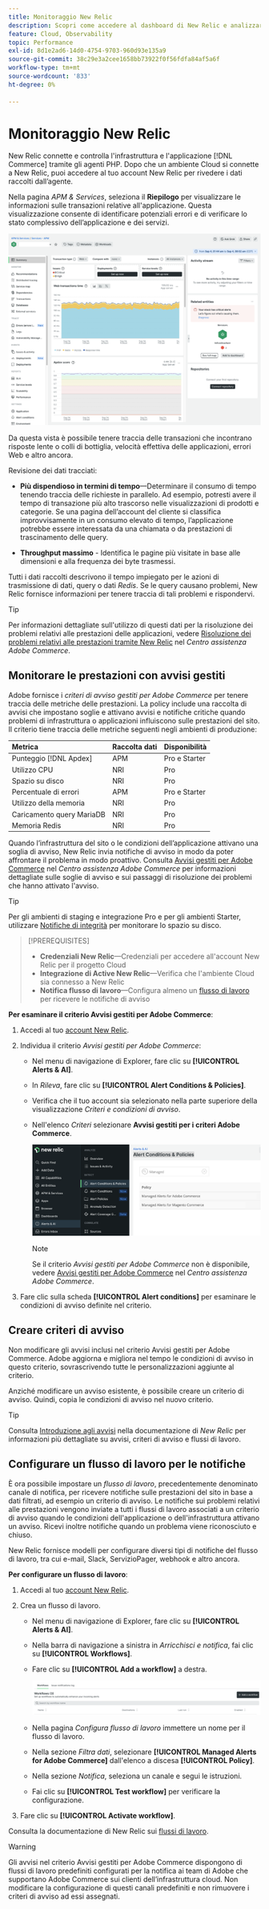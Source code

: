 ```yaml
---
title: Monitoraggio New Relic
description: Scopri come accedere al dashboard di New Relic e analizzare i dati del progetto di infrastruttura cloud di Adobe Commerce.
feature: Cloud, Observability
topic: Performance
exl-id: 8d1e2ad6-14d0-4754-9703-960d93e135a9
source-git-commit: 38c29e3a2cee1658bb73922f0f56fdfa84af5a6f
workflow-type: tm+mt
source-wordcount: '833'
ht-degree: 0%

---
```


# Monitoraggio New Relic

New Relic connette e controlla l&#39;infrastruttura e l&#39;applicazione [!DNL Commerce] tramite gli agenti PHP. Dopo che un ambiente Cloud si connette a New Relic, puoi accedere al tuo account New Relic per rivedere i dati raccolti dall’agente.

Nella pagina _APM &amp; Services_, seleziona il **Riepilogo** per visualizzare le informazioni sulle transazioni relative all&#39;applicazione. Questa visualizzazione consente di identificare potenziali errori e di verificare lo stato complessivo dell’applicazione e dei servizi.

![Panoramica di Cloud Project New Relic](../../assets/new-relic/dashboard.png)

Da questa vista è possibile tenere traccia delle transazioni che incontrano risposte lente o colli di bottiglia, velocità effettiva delle applicazioni, errori Web e altro ancora.

Revisione dei dati tracciati:

- **Più dispendioso in termini di tempo**—Determinare il consumo di tempo tenendo traccia delle richieste in parallelo. Ad esempio, potresti avere il tempo di transazione più alto trascorso nelle visualizzazioni di prodotti e categorie. Se una pagina dell’account del cliente si classifica improvvisamente in un consumo elevato di tempo, l’applicazione potrebbe essere interessata da una chiamata o da prestazioni di trascinamento delle query.

- **Throughput massimo** - Identifica le pagine più visitate in base alle dimensioni e alla frequenza dei byte trasmessi.

Tutti i dati raccolti descrivono il tempo impiegato per le azioni di trasmissione di dati, query o dati _Redis_. Se le query causano problemi, New Relic fornisce informazioni per tenere traccia di tali problemi e rispondervi.

>[!TIP]
>
>Per informazioni dettagliate sull&#39;utilizzo di questi dati per la risoluzione dei problemi relativi alle prestazioni delle applicazioni, vedere [Risoluzione dei problemi relativi alle prestazioni tramite New Relic](https://experienceleague.adobe.com/docs/commerce-knowledge-base/kb/troubleshooting/miscellaneous/troubleshoot-performance-using-new-relic-on-magento-commerce.html) nel _Centro assistenza Adobe Commerce_.

## Monitorare le prestazioni con avvisi gestiti

Adobe fornisce i _criteri di avviso gestiti per Adobe Commerce_ per tenere traccia delle metriche delle prestazioni. La policy include una raccolta di avvisi che impostano soglie e attivano avvisi e notifiche critiche quando problemi di infrastruttura o applicazioni influiscono sulle prestazioni del sito. Il criterio tiene traccia delle metriche seguenti negli ambienti di produzione:

| Metrica | Raccolta dati | Disponibilità |
|:-------------------|:----------------|:----------------|
| Punteggio [!DNL Apdex] | APM | Pro e Starter |
| Utilizzo CPU | NRI | Pro |
| Spazio su disco | NRI | Pro |
| Percentuale di errori | APM | Pro e Starter |
| Utilizzo della memoria | NRI | Pro |
| Caricamento query MariaDB | NRI | Pro |
| Memoria Redis | NRI | Pro |

Quando l’infrastruttura del sito o le condizioni dell’applicazione attivano una soglia di avviso, New Relic invia notifiche di avviso in modo da poter affrontare il problema in modo proattivo. Consulta [Avvisi gestiti per Adobe Commerce](https://experienceleague.adobe.com/docs/commerce-knowledge-base/kb/support-tools/managed-alerts/managed-alerts-for-magento-commerce.html) nel _Centro assistenza Adobe Commerce_ per informazioni dettagliate sulle soglie di avviso e sui passaggi di risoluzione dei problemi che hanno attivato l&#39;avviso.

>[!TIP]
>
>Per gli ambienti di staging e integrazione Pro e per gli ambienti Starter, utilizzare [Notifiche di integrità](../integrations/health-notifications.md) per monitorare lo spazio su disco.

>[!PREREQUISITES]
>
>- **Credenziali New Relic**—Credenziali per accedere all&#39;account New Relic per il progetto Cloud
>- **Integrazione di Active New Relic**—Verifica che l&#39;ambiente Cloud sia connesso a New Relic
>- **Notifica flusso di lavoro**—Configura almeno un [flusso di lavoro](#set-up-a-workflow-for-notifications) per ricevere le notifiche di avviso

**Per esaminare il criterio Avvisi gestiti per Adobe Commerce**:

1. Accedi al tuo [account New Relic](https://login.newrelic.com/login).

1. Individua il criterio _Avvisi gestiti per Adobe Commerce_:

   - Nel menu di navigazione di Explorer, fare clic su **[!UICONTROL Alerts & AI]**.

   - In _Rileva_, fare clic su **[!UICONTROL Alert Conditions & Policies]**.

   - Verifica che il tuo account sia selezionato nella parte superiore della visualizzazione _Criteri e condizioni di avviso_.

   - Nell&#39;elenco _Criteri_ selezionare **Avvisi gestiti per i criteri Adobe Commerce**.

     ![Criteri di avviso generati](../../assets/new-relic/managed-alerts-policy.png)

     >[!NOTE]
     >
     >Se il criterio _Avvisi gestiti per Adobe Commerce_ non è disponibile, vedere [Avvisi gestiti per Adobe Commerce](https://experienceleague.adobe.com/docs/commerce-knowledge-base/kb/support-tools/managed-alerts/managed-alerts-for-magento-commerce.html) nel _Centro assistenza Adobe Commerce_.

1. Fare clic sulla scheda **[!UICONTROL Alert conditions]** per esaminare le condizioni di avviso definite nel criterio.

## Creare criteri di avviso

Non modificare gli avvisi inclusi nel criterio Avvisi gestiti per Adobe Commerce. Adobe aggiorna e migliora nel tempo le condizioni di avviso in questo criterio, sovrascrivendo tutte le personalizzazioni aggiunte al criterio.

Anziché modificare un avviso esistente, è possibile creare un criterio di avviso. Quindi, copia le condizioni di avviso nel nuovo criterio.

>[!TIP]
>
>Consulta [Introduzione agli avvisi](https://docs.newrelic.com/docs/alerts/overview/) nella documentazione di _New Relic_ per informazioni più dettagliate su avvisi, criteri di avviso e flussi di lavoro.

## Configurare un flusso di lavoro per le notifiche

È ora possibile impostare un _flusso di lavoro_, precedentemente denominato canale di notifica, per ricevere notifiche sulle prestazioni del sito in base a dati filtrati, ad esempio un criterio di avviso. Le notifiche sui problemi relativi alle prestazioni vengono inviate a tutti i flussi di lavoro associati a un criterio di avviso quando le condizioni dell&#39;applicazione o dell&#39;infrastruttura attivano un avviso. Ricevi inoltre notifiche quando un problema viene riconosciuto e chiuso.

New Relic fornisce modelli per configurare diversi tipi di notifiche del flusso di lavoro, tra cui e-mail, Slack, ServizioPager, webhook e altro ancora.

**Per configurare un flusso di lavoro**:

1. Accedi al tuo [account New Relic](https://login.newrelic.com/login).

1. Crea un flusso di lavoro.

   - Nel menu di navigazione di Explorer, fare clic su **[!UICONTROL Alerts & AI]**.

   - Nella barra di navigazione a sinistra in _Arricchisci e notifica_, fai clic su **[!UICONTROL Workflows]**.

   - Fare clic su **[!UICONTROL Add a workflow]** a destra.

     ![Aggiungi flusso di lavoro in New Relic](../../assets/new-relic/add-a-workflow.png)

   - Nella pagina _Configura flusso di lavoro_ immettere un nome per il flusso di lavoro.

   - Nella sezione _Filtra dati_, selezionare **[!UICONTROL Managed Alerts for Adobe Commerce]** dall&#39;elenco a discesa **[!UICONTROL Policy]**.

   - Nella sezione _Notifica_, seleziona un canale e segui le istruzioni.

   - Fai clic su **[!UICONTROL Test workflow]** per verificare la configurazione.

1. Fare clic su **[!UICONTROL Activate workflow]**.

Consulta la documentazione di New Relic sui [flussi di lavoro](https://docs.newrelic.com/docs/alerts-applied-intelligence/applied-intelligence/incident-workflows/incident-workflows/).

>[!WARNING]
>
>Gli avvisi nel criterio Avvisi gestiti per Adobe Commerce dispongono di flussi di lavoro predefiniti configurati per la notifica ai team di Adobe che supportano Adobe Commerce sui clienti dell’infrastruttura cloud. Non modificare la configurazione di questi canali predefiniti e non rimuovere i criteri di avviso ad essi assegnati.
